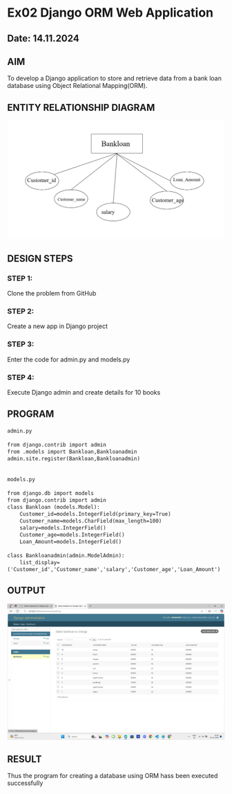 # Ex02 Django ORM Web Application
## Date: 14.11.2024

## AIM
To develop a Django application to store and retrieve data from a bank loan database using Object Relational Mapping(ORM).

## ENTITY RELATIONSHIP DIAGRAM
![alt text](<WhatsApp Image 2024-11-14 at 14.28.48_a6dbc3b6.jpg>)


## DESIGN STEPS

### STEP 1:
Clone the problem from GitHub

### STEP 2:
Create a new app in Django project

### STEP 3:
Enter the code for admin.py and models.py

### STEP 4:
Execute Django admin and create details for 10 books

## PROGRAM
```
admin.py

from django.contrib import admin
from .models import Bankloan,Bankloanadmin
admin.site.register(Bankloan,Bankloanadmin)


models.py

from django.db import models
from django.contrib import admin
class Bankloan (models.Model):
    Customer_id=models.IntegerField(primary_key=True)
    Customer_name=models.CharField(max_length=100)
    salary=models.IntegerField()
    Customer_age=models.IntegerField()
    Loan_Amount=models.IntegerField()
 
class Bankloanadmin(admin.ModelAdmin):
    list_display=('Customer_id','Customer_name','salary','Customer_age','Loan_Amount')

```



## OUTPUT
![alt text](<Screenshot 2024-11-14 141649.png>)



## RESULT
Thus the program for creating a database using ORM hass been executed successfully
